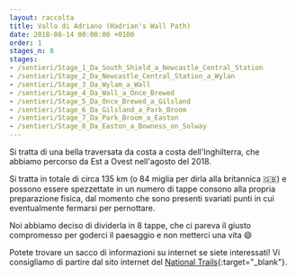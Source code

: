 ```yaml
---
layout: raccolta
title: Vallo di Adriano (Hadrian's Wall Path)
date: 2018-08-14 00:00:00 +0100
order: 1
stages_n: 8
stages: 
- /sentieri/Stage_1_Da_South_Shield_a_Newcastle_Central_Station
- /sentieri/Stage_2_Da_Newcastle_Central_Station_a_Wylan
- /sentieri/Stage_3_Da_Wylam_a_Wall
- /sentieri/Stage_4_Da_Wall_a_Once_Brewed
- /sentieri/Stage_5_Da_Once_Brewed_a_Gilsland
- /sentieri/Stage_6_Da_Gilsland_a_Park_Broom
- /sentieri/Stage_7_Da_Park_Broom_a_Easton
- /sentieri/Stage_8_Da_Easton_a_Bowness_on_Solway
---
```

Si tratta di una bella traversata da costa a costa dell'Inghilterra, che abbiamo percorso da Est a Ovest nell'agosto del 2018.

Si tratta in totale di circa  135 km (o 84 miglia per dirla alla britannica :gb:) e possono essere spezzettate in un numero di tappe 
consono alla propria preparazione fisica, dal momento che sono presenti svariati punti in cui eventualmente fermarsi per pernottare.

Noi abbiamo deciso di dividerla in 8 tappe, che ci pareva il giusto compromesso per goderci il paesaggio e non metterci una vita :smile:

Potete trovare un sacco di informazioni su internet se siete interessati! Vi consigliamo di partire dal sito internet del [National Trails](https://www.nationaltrail.co.uk/en_GB/trails/hadrians-wall-path/){:target="_blank"}. 
